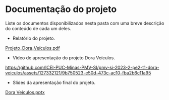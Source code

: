 # Documentação do projeto

Liste os documentos disponibilizados nesta pasta com uma breve descrição do conteúdo de cada um deles.

- Relatório do projeto.

[Projeto_Dora_Veículos.pdf](https://github.com/ICEI-PUC-Minas-PMV-SI/pmv-si-2023-2-pe2-t1-dora-veiculos/files/13630046/Projeto_Dora_Veiculos.pdf)


 
 - Vídeo de apresentação do projeto Dora Veículos.

https://github.com/ICEI-PUC-Minas-PMV-SI/pmv-si-2023-2-pe2-t1-dora-veiculos/assets/127332121/9b750523-e50d-473c-ac10-fba2b6c11a95


 
- Slides da apresentação final do projeto.

[Dora Veículos.pptx](https://github.com/ICEI-PUC-Minas-PMV-SI/pmv-si-2023-2-pe2-t1-dora-veiculos/files/13630023/Dora.Veiculos.pptx)
